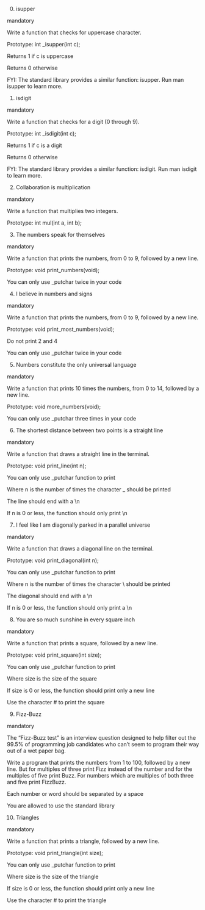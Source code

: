 0. isupper

mandatory

Write a function that checks for uppercase character.



Prototype: int _isupper(int c);

Returns 1 if c is uppercase

Returns 0 otherwise

FYI: The standard library provides a similar function: isupper. Run man isupper to learn more.

1. isdigit

mandatory

Write a function that checks for a digit (0 through 9).



Prototype: int _isdigit(int c);

Returns 1 if c is a digit

Returns 0 otherwise

FYI: The standard library provides a similar function: isdigit. Run man isdigit to learn more.


2. Collaboration is multiplication

mandatory

Write a function that multiplies two integers.



Prototype: int mul(int a, int b);

3. The numbers speak for themselves

mandatory

Write a function that prints the numbers, from 0 to 9, followed by a new line.



Prototype: void print_numbers(void);

You can only use _putchar twice in your code

4. I believe in numbers and signs

mandatory

Write a function that prints the numbers, from 0 to 9, followed by a new line.



Prototype: void print_most_numbers(void);

Do not print 2 and 4

You can only use _putchar twice in your code

5. Numbers constitute the only universal language

mandatory

Write a function that prints 10 times the numbers, from 0 to 14, followed by a new line.



Prototype: void more_numbers(void);

You can only use _putchar three times in your code


6. The shortest distance between two points is a straight line

mandatory

Write a function that draws a straight line in the terminal.



Prototype: void print_line(int n);

You can only use _putchar function to print

Where n is the number of times the character _ should be printed

The line should end with a \n

If n is 0 or less, the function should only print \n

7. I feel like I am diagonally parked in a parallel universe

mandatory

Write a function that draws a diagonal line on the terminal.



Prototype: void print_diagonal(int n);

You can only use _putchar function to print

Where n is the number of times the character \ should be printed

The diagonal should end with a \n

If n is 0 or less, the function should only print a \n


8. You are so much sunshine in every square inch

mandatory

Write a function that prints a square, followed by a new line.



Prototype: void print_square(int size);

You can only use _putchar function to print

Where size is the size of the square

If size is 0 or less, the function should print only a new line

Use the character # to print the square


9. Fizz-Buzz

mandatory

The “Fizz-Buzz test” is an interview question designed to help filter out the 99.5% of programming job candidates who can’t seem to program their way out of a wet paper bag.



Write a program that prints the numbers from 1 to 100, followed by a new line. But for multiples of three print Fizz instead of the number and for the multiples of five print Buzz. For numbers which are multiples of both three and five print FizzBuzz.



Each number or word should be separated by a space

You are allowed to use the standard library


10. Triangles

mandatory

Write a function that prints a triangle, followed by a new line.



Prototype: void print_triangle(int size);

You can only use _putchar function to print

Where size is the size of the triangle

If size is 0 or less, the function should print only a new line

Use the character # to print the triangle


